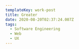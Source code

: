 ```yaml
---
templateKey: work-post
title: Greater
date: 2020-08-20T02:37:24.007Z
tags:
  - Software Engineering
  - Web
  - UX
---
```

